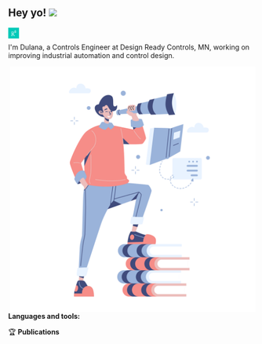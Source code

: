 ## Hey yo! <img src="https://media.giphy.com/media/hvRJCLFzcasrR4ia7z/giphy.gif" width="25px">

<a href="https://www.researchgate.net/profile/Dulana_Rupanetti">
  <img align="left" alt="Dulana's ResearchGate" width="22px" 
       src="https://github.com/malsara0791/malsara0791/blob/main/assets/researchgate.png" />
</a>

<br />

I'm Dulana, a Controls Engineer at Design Ready Controls, MN, working on improving industrial automation and control design.

  <img align="right" alt="GIF" src="https://github.com/malsara0791/malsara0791/blob/main/assets/Vision.png" width="500" height="500" />
       
**Languages and tools:**

🏆  **Publications**  
